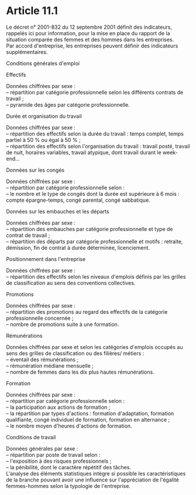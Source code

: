 # Article 11.1

  
Le décret n° 2001-832 du 12 septembre 2001 définit des indicateurs, rappelés ici pour information, pour la mise en place du rapport de la situation comparée des femmes et des hommes dans les entreprises.   
Par accord d'entreprise, les entreprises peuvent définir des indicateurs supplémentaires. 

  
Conditions générales d'emploi 

  
Effectifs 

  
Données chiffrées par sexe :   
– répartition par catégorie professionnelle selon les différents contrats de travail ;   
– pyramide des âges par catégorie professionnelle. 

  
Durée et organisation du travail 

  
Données chiffrées par sexe :   
– répartition des effectifs selon la durée du travail : temps complet, temps partiel à 50 % ou égal à 50 % ;   
– répartition des effectifs selon l'organisation du travail : travail posté, travail de nuit, horaires variables, travail atypique, dont travail durant le week-end... 

  
Données sur les congés 

  
Données chiffrées par sexe :   
– répartition par catégorie professionnelle selon :   
– le nombre et le type de congés dont la durée est supérieure à 6 mois : compte épargne-temps, congé parental, congé sabbatique. 

  
Données sur les embauches et les départs 

  
Données chiffrées par sexe :   
– répartition des embauches par catégorie professionnelle et type de contrat de travail ;   
– répartition des départs par catégorie professionnelle et motifs : retraite, démission, fin de contrat à durée déterminée, licenciement. 

  
Positionnement dans l'entreprise 

  
Données chiffrées par sexe :   
– répartition des effectifs selon les niveaux d'emplois définis par les grilles de classification au sens des conventions collectives. 

  
Promotions 

  
Données chiffrées par sexe :   
– répartition des promotions au regard des effectifs de la catégorie professionnelle concernée ;   
– nombre de promotions suite à une formation. 

  
Rémunérations 

  
Données chiffrées par sexe et selon les catégories d'emplois occupés au sens des grilles de classification ou des filières/ métiers :   
– éventail des rémunérations ;   
– rémunération médiane mensuelle ;   
– nombre de femmes dans les dix plus hautes rémunérations. 

  
Formation 

  
Données chiffrées par sexe :   
– répartition par catégorie professionnelle selon :   
– la participation aux actions de formation ;   
– la répartition par types d'actions : formation d'adaptation, formation qualifiante, congé individuel de formation, formation en alternance ;   
– le nombre moyen d'heures d'actions de formation. 

  
Conditions de travail 

  
Données générales par sexe :   
– répartition par poste de travail selon :   
– l'exposition à des risques professionnels ;   
– la pénibilité, dont le caractère répétitif des tâches.   
L'analyse des éléments statistiques intègre si possible les caractéristiques de la branche pouvant avoir une influence sur l'appréciation de l'égalité femmes-hommes selon la typologie de l'entreprise.


